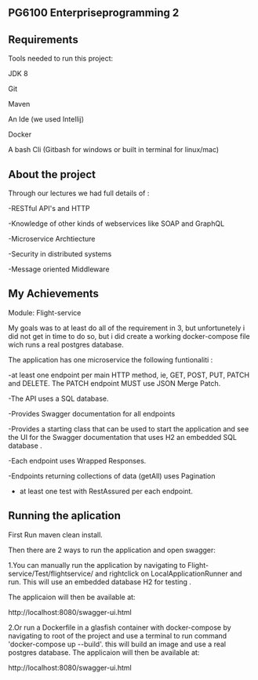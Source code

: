 ## PG6100 Enterpriseprogramming 2

## Requirements

Tools needed to run this project:

JDK 8

Git

Maven

An Ide (we used Intellij)

Docker

A bash Cli (Gitbash for windows or built in terminal for linux/mac)


 ## About the project
 
 Through our lectures we had full details of :
 
 -RESTful API's and HTTP
 
 -Knowledge of other kinds of webservices like SOAP and GraphQL
 
 -Microservice Archtiecture
 
 -Security in distributed systems
 
 -Message oriented Middleware
 
 
 

## My Achievements

Module: Flight-service

My goals was to at least do all of the requirement in 3, but unfortunetely i did not get in time to do so, but i did create 
a working docker-compose file wich runs a real postgres database.

The application has one microservice the following funtionaliti :

-at least one endpoint per main HTTP method, ie, GET, POST, PUT,
PATCH and DELETE. The PATCH endpoint MUST use JSON Merge Patch.

-The API uses a SQL database.

-Provides Swagger documentation for all endpoints

-Provides a starting class that can be used to start the application and see
 the UI for the Swagger documentation that uses H2 an embedded SQL database .
 
-Each endpoint uses Wrapped Responses.

-Endpoints returning collections of data (getAll) uses Pagination
 
 - at least one test with RestAssured per each endpoint.
 
 
 
 ## Running the aplication
 First Run maven clean install.
 
 Then there are 2 ways to run the application and open swagger:
 
 1.You can manually run the application by navigating to Flight-service/Test/flightservice/
   and rightclick on LocalApplicationRunner and run.  This will use an embedded database H2 for testing .
   
   The applicaion will then be available at:
   
   http://localhost:8080/swagger-ui.html
 
 2.Or run a Dockerfile in a  glasfish container with docker-compose by navigating to root of the project and use a terminal      to run command 'docker-compose up --build'. this will build an image and use a real postgres database.
   The applicaion will  then be available at:    
   
   http://localhost:8080/swagger-ui.html
  
 
